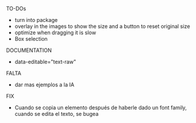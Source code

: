 TO-DOs
- turn into package
- overlay in the images to show the size and a button to reset original size
- optimize when dragging it is slow
- Box selection 


DOCUMENTATION
- data-editable="text-raw"


FALTA
- dar mas ejemplos a la IA



FIX
- Cuando se copia un elemento después de haberle dado un font family, cuando se edita el texto, se bugea